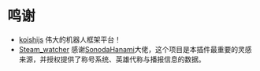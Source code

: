 # 鸣谢
- [koishijs](https://koishi.chat/) 伟大的机器人框架平台！
- [Steam_watcher](https://github.com/SonodaHanami/Steam_watcher) 感谢[SonodaHanami](https://github.com/SonodaHanami)大佬，这个项目是本插件最重要的灵感来源，并授权提供了称号系统、英雄代称与播报信息的数据。
